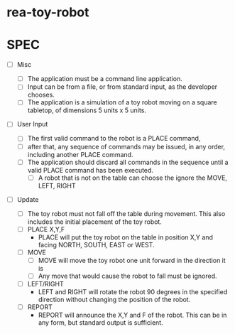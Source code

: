 # rea-toy-robot

SPEC
===============
- [ ] Misc
  - [ ] The application must be a command line application.
  - [ ] Input can be from a file, or from standard input, as the developer chooses.
  -  [ ] The application is a simulation of a toy robot moving on a square tabletop,
  of dimensions 5 units x 5 units.

- [ ] User Input

  - [ ] The first valid command to the robot is a PLACE command, 
  - [ ] after that, any sequence of commands may be issued, in any order, including another PLACE command. 
  - [ ] The application should discard all commands in the sequence until a valid PLACE command has been executed.
    - [ ] A robot that is not on the table can choose the ignore the MOVE, LEFT, RIGHT

- [ ] Update
   - [ ] The toy robot must not fall off the table during movement. This also
    includes the initial placement of the toy robot.
   - [ ] PLACE X,Y,F
     - PLACE will put the toy robot on the table in position X,Y and facing NORTH,
        SOUTH, EAST or WEST.
   - [ ] MOVE
     - [ ] MOVE will move the toy robot one unit forward in the direction it is
     - [ ] Any move that would cause the robot to fall must be ignored.

   - [ ] LEFT/RIGHT
     - LEFT and RIGHT will rotate the robot 90 degrees in the specified direction
        without changing the position of the robot.
   - [ ] REPORT
     - REPORT will announce the X,Y and F of the robot. This can be in any form,
        but standard output is sufficient.

